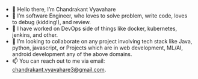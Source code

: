 - 👋 Hello there, I’m Chandrakant Vyavahare
- 👀 I’m software Engineer, who loves to solve problem, write code, loves to debug (kidding!), and review.
- 🌱 I have worked on DevOps side of things like docker, kubernetes, jenkins, and other.
- 💞️ I’m looking to collaborate on any project involving tech stack like Java, python, javascript, or Projects which are in web development, ML/AI,
 android development any of the above domains.
- 📫 You can reach out to me via email: chandrakant.vyavahare3@gmail.com.

<!---
chandrakantvy/chandrakantvy is a ✨ special ✨ repository because its `README.md` (this file) appears on your GitHub profile.
You can click the Preview link to take a look at your changes.
--->
